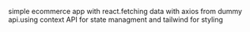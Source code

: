 simple ecommerce app with react.fetching data with axios from dummy api.using context API for state managment and tailwind for styling
